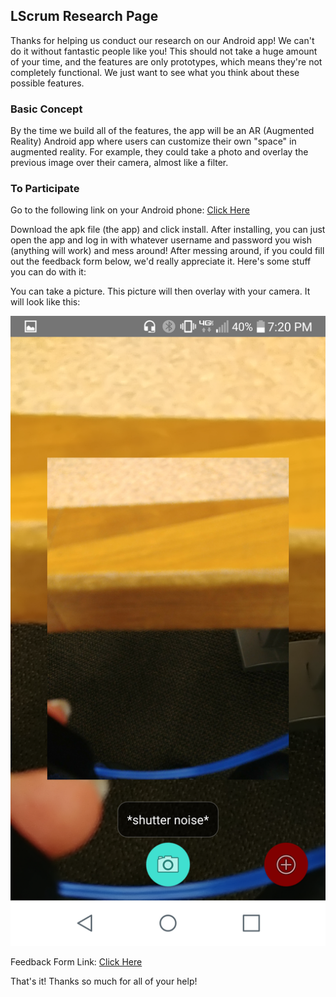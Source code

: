 ## LScrum Research Page

Thanks for helping us conduct our research on our Android app!  We can't do it without fantastic people like you!  This should not take a huge amount of your time, and the features are only prototypes, which means they're not completely functional.  We just want to see what you think about these possible features.

### Basic Concept

By the time we build all of the features, the app will be an AR (Augmented Reality) Android app where users can customize their own "space" in augmented reality.  For example, they could take a photo and overlay the previous image over their camera, almost like a filter.

### To Participate

Go to the following link on your Android phone:  [Click Here](https://drive.google.com/open?id=0Bzns0vDyd9oHTHRBQkJjOEIzRk0)


Download the apk file (the app) and click install.  After installing, you can just open the app and log in with whatever username and password you wish (anything will work) and mess around!  After messing around, if you could fill out the feedback form below, we'd really appreciate it.  Here's some stuff you can do with it:


You can take a picture.  This picture will then overlay with your camera.  It will look like this:


![alt text](https://github.com/LScrumResearch/LScrumResearch.github.io/blob/master/Screenshot_2017-10-22-19-20-11.png)


Feedback Form Link: [Click Here](https://docs.google.com/forms/d/e/1FAIpQLScXmFh0fzvY6BaRjVMVzV6FlbgDlvRfB6FDNv4RdpPdz1oKcQ/viewform?usp=sf_link)


That's it!  Thanks so much for all of your help!

